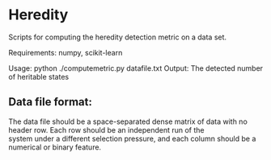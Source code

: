 Heredity
========

Scripts for computing the heredity detection metric on a data set.

Requirements: numpy, scikit-learn

Usage: python ./computemetric.py datafile.txt
Output: The detected number of heritable states 

Data file format:
-----------------

The data file should be a space-separated dense matrix of data
with no header row. Each row should be an independent run of the    
system under a different selection pressure, and each column should 
be a numerical or binary feature.          
